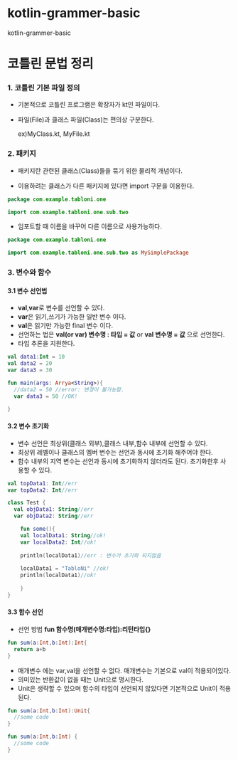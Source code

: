 # kotlin-grammer-basic
kotlin-grammer-basic


# 코틀린 문법 정리

### 1. 코틀린 기본 파일 정의

* 기본적으로 코틀린 프로그램은 확장자가 kt인 파일이다.

* 파일(File)과 클래스 파일(Class)는 편의상 구분한다.
  
  ex)MyClass.kt, MyFile.kt
 
 
### 2. 패키지

* 패키지란 관련된 클래스(Class)들을 묶기 위한 물리적 개념이다.

* 이용하려는 클래스가 다른 패키지에 있다면 import 구문을 이용한다.

```kotlin
package com.example.tabloni.one

import com.example.tabloni.one.sub.two
```

* 임포트할 때 이름을 바꾸어 다른 이름으로 사용가능하다.

```kotlin
package com.example.tabloni.one

import com.example.tabloni.one.sub.two as MySimplePackage
```

### 3. 변수와 함수

#### 3.1 변수 선언법

* **val**,**var**로 변수를 선언할 수 있다.
* **var**은 읽기,쓰기가 가능한 일반 변수 이다.
* **val**은 읽기만 가능한 final 변수 이다.
* 선언하는 법은 **val(or var) 변수명 : 타입 = 값** or **val 변수명 = 값** 으로 선언한다.
* 타입 추론을 지원한다.

```kotlin
val data1:Int = 10
val data2 = 20
var data3 = 30

fun main(args: Arrya<String>){
  //data2 = 50 //error: 변경이 불가능함.
  var data3 = 50 //OK!

}
```

#### 3.2 변수 초기화

* 변수 선언은 최상위(클래스 외부),클래스 내부,함수 내부에 선언할 수 있다.
* 최상위 레벨이나 클래스의 멤버 변수는 선언과 동시에 초기화 해주어야 한다.
* 함수 내부의 지역 변수는 선언과 동시에 초기화하지 않더라도 된다. 초기화한후 사용할 수 있다.

```kotlin
val topData1: Int//err
var topData2: Int//err

class Test {
  val objData1: String//err
  var objData2: String//err

    fun some(){
    val localData1: String//ok!
    var localData2: Int//ok!
    
    println(localData1)//err : 변수가 초기화 되지않음
    
    localData1 = "TabloNi" //ok!
    println(localData1)//ok!
    
    }
}
```

#### 3.3 함수 선언

* 선언 방법 **fun 함수명(매개변수명:타입):리턴타입{}**

```kotlin
fun sum(a:Int,b:Int):Int{
  return a+b
}
```

* 매개변수 에는 var,val을 선언할 수 없다. 매개변수는 기본으로 val이 적용되어있다.
* 의미있는 반환값이 없을 때는 Unit으로 명시한다.
* Unit은 생략할 수 있으며 함수의 타입이 선언되지 않았다면 기본적으로 Unit이 적용된다.

```kotlin
fun sum(a:Int,b:Int):Unit{
  //some code
}
```

```kotlin
fun sum(a:Int,b:Int) {
  //some code
}
```
